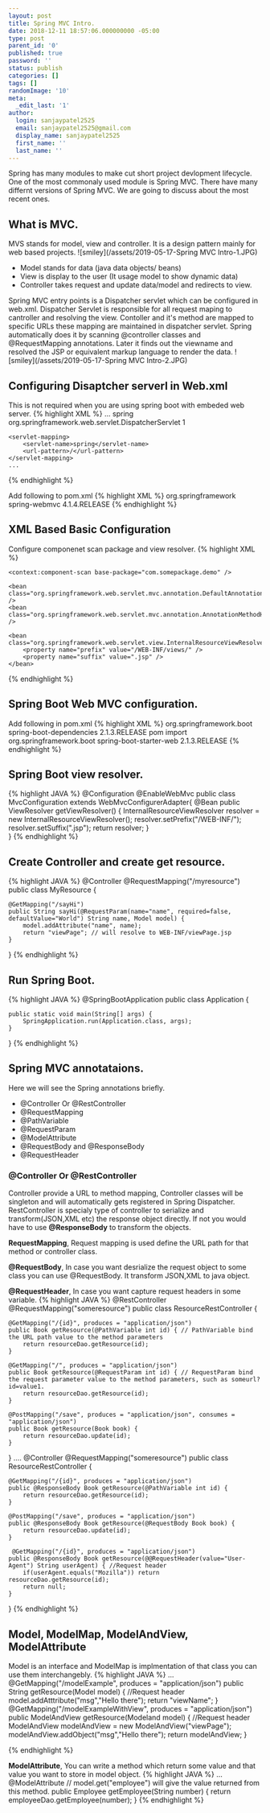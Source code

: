 ```yaml
---
layout: post
title: Spring MVC Intro.
date: 2018-12-11 18:57:06.000000000 -05:00
type: post
parent_id: '0'
published: true
password: ''
status: publish
categories: []
tags: []
randomImage: '10'
meta:
  _edit_last: '1'
author:
  login: sanjaypatel2525
  email: sanjaypatel2525@gmail.com
  display_name: sanjaypatel2525
  first_name: ''
  last_name: ''
---
```

Spring has many modules to make cut short project devlopment lifecycle. One of the most commonaly used module is Spring MVC. 
There have many differnt versions of Spring MVC. We are going to discuss about the most recent ones.

## What is MVC. 
MVS stands for model, view and controller. It is a design pattern mainly for web based projects. 
![smiley](/assets/2019-05-17-Spring MVC Intro-1.JPG)
* Model stands for data (java data objects/ beans)
* View is display to the user (It usage model to show dynamic data)
* Controller takes request and update data/model and redirects to view.

Spring MVC entry points is a Dispatcher servlet which can be configured in web.xml. Dispatcher Servlet is responsible for all request maping to cantroller and resolving the view. Contoller and it's method are mapped to specific URLs these mapping are maintained in dispatcher servlet. Spring automatically does it by scanning @controller classes and @RequestMapping annotations. Later it finds out the viewname and resolved the JSP or equivalent markup language to render the data. 
![smiley](/assets/2019-05-17-Spring MVC Intro-2.JPG)

## Configuring Disaptcher serverl in Web.xml 
This is not required when you are using spring boot with embeded web server. 
{% highlight XML %}
    ...
    <servlet>
        <servlet-name>spring</servlet-name>
            <servlet-class>
                org.springframework.web.servlet.DispatcherServlet
            </servlet-class>
        <load-on-startup>1</load-on-startup>
    </servlet>
 
    <servlet-mapping>
        <servlet-name>spring</servlet-name>
        <url-pattern>/</url-pattern>
    </servlet-mapping>
    ...
{% endhighlight %}

Add following to pom.xml
{% highlight XML %}
<dependency>
    <groupId>org.springframework</groupId>
    <artifactId>spring-webmvc</artifactId>
    <version>4.1.4.RELEASE</version>
</dependency>
{% endhighlight %}

## XML Based Basic Configuration 
Configure componenet scan package and view resolver.
{% highlight XML %}
<beans xmlns="http://www.springframework.org/schema/beans"
    xmlns:xsi="http://www.w3.org/2001/XMLSchema-instance"
    xmlns:context="http://www.springframework.org/schema/context"
    xsi:schemaLocation="http://www.springframework.org/schema/beans
        http://www.springframework.org/schema/beans/spring-beans-3.0.xsd
        http://www.springframework.org/schema/context/
        http://www.springframework.org/schema/context/spring-context-3.0.xsd">
 
    <context:component-scan base-package="com.somepackage.demo" />
 
    <bean class="org.springframework.web.servlet.mvc.annotation.DefaultAnnotationHandlerMapping" />
    <bean class="org.springframework.web.servlet.mvc.annotation.AnnotationMethodHandlerAdapter" />
     
    <bean class="org.springframework.web.servlet.view.InternalResourceViewResolver">
        <property name="prefix" value="/WEB-INF/views/" />
        <property name="suffix" value=".jsp" />
    </bean>
 
</beans>
{% endhighlight %}

## Spring Boot Web MVC configuration.
Add following in pom.xml
{% highlight XML %}
        <dependency>
            <!-- Import dependency management from Spring Boot -->
            <groupId>org.springframework.boot</groupId>
            <artifactId>spring-boot-dependencies</artifactId>
            <version>2.1.3.RELEASE</version>
            <type>pom</type>
            <scope>import</scope>
        </dependency>
         <dependency>
            <groupId>org.springframework.boot</groupId>
            <artifactId>spring-boot-starter-web</artifactId>
            <version>2.1.3.RELEASE</version>
        </dependency>
{% endhighlight %}

## Spring Boot view resolver.
{% highlight JAVA %}
@Configuration
@EnableWebMvc
public class MvcConfiguration extends WebMvcConfigurerAdapter{
    @Bean
    public ViewResolver getViewResolver() {
        InternalResourceViewResolver resolver = new InternalResourceViewResolver();
        resolver.setPrefix("/WEB-INF/");
        resolver.setSuffix(".jsp");
        return resolver;
    }  
}
{% endhighlight %}

## Create Controller and create get resource.

{% highlight JAVA %}
@Controller
@RequestMapping("/myresource")
public class MyResource {

    @GetMapping("/sayHi")
    public String sayHi(@RequestParam(name="name", required=false, defaultValue="World") String name, Model model) {
        model.addAttribute("name", name);
        return "viewPage"; // will resolve to WEB-INF/viewPage.jsp
    }

}
{% endhighlight %}

## Run Spring Boot.
{% highlight JAVA %}
@SpringBootApplication
public class Application {

    public static void main(String[] args) {
        SpringApplication.run(Application.class, args);
    }

}
{% endhighlight %}


## Spring MVC annotataions.
Here we will see the Spring annotations briefly. 
* @Controller Or @RestController
* @RequestMapping
* @PathVariable
* @RequestParam
* @ModelAttribute
* @RequestBody and @ResponseBody
* @RequestHeader

### @Controller Or @RestController
Controller provide a URL to method mapping, Controller classes will be singleton and will automatically gets registered in Spring Dispatcher. RestController is specialy type of controller to serialize and transform(JSON,XML etc) the response object directly. If not you would have to use **@ResponseBody** to transform the objects.

**RequestMapping**, Request mapping is used define the URL path for that method or controller class.

**@RequestBody**, In case you want desrialize the request object to some class you can use @RequestBody. It transform JSON,XML to java object. 

**@RequestHeader**, In case you want capture request headers in some variable. 
{% highlight JAVA %}
@RestController
@RequestMapping("someresource")
public class ResourceRestController {
     
    @GetMapping("/{id}", produces = "application/json")
    public Book getResource(@PathVariable int id) { // PathVariable bind the URL path value to the method parameters
        return resourceDao.getResource(id);
    }

    @GetMapping("/", produces = "application/json")
    public Book getResource(@RequestParam int id) { // RequestParam bind the request parameter value to the method parameters, such as someurl?id=value1.
        return resourceDao.getResource(id);
    }

    @PostMapping("/save", produces = "application/json", consumes = "application/json")
    public Book getResource(Book book) {
        return resourceDao.update(id);
    }
}
....
@Controller
@RequestMapping("someresource")
public class ResourceRestController {
     
    @GetMapping("/{id}", produces = "application/json")
    public @ResponseBody Book getResource(@PathVariable int id) {
        return resourceDao.getResource(id);
    }

    @PostMapping("/save", produces = "application/json")
    public @ResponseBody Book getResource(@RequestBody Book book) {
        return resourceDao.update(id);
    }

     @GetMapping("/{id}", produces = "application/json")
    public @ResponseBody Book getResource(@@RequestHeader(value="User-Agent") String userAgent) { //Request header 
        if(userAgent.equals("Mozilla")) return resourceDao.getResource(id);
        return null;
    }
}
{% endhighlight %}

## Model, ModelMap, ModelAndView, ModelAttribute
Model is an interface and ModelMap is implmentation of that class you can use them interchangebly.
{% highlight JAVA %}
...
 @GetMapping("/modelExample", produces = "application/json")
    public String getResource(Model model) { //Request header 
        model.addAtttribute("msg","Hello there");
        return "viewName";
 }
    @GetMapping("/modelExampleWithView", produces = "application/json")
    public ModelAndView getResource(Modeland model) { //Request header 
        ModelAndView modelAndView = new ModelAndView("viewPage");
        modelAndView.addObject("msg","Hello there");
        return modelAndView;
 }

{% endhighlight %}

**ModelAttribute**, You can write a method which return some value and that value you want to store in model object.
{% highlight JAVA %}
...
@ModelAttribute  // model.get("employee") will give the value returned from this method.
public Employee getEmployee(String number) {
    return employeeDao.getEmployee(number);
}
{% endhighlight %}
